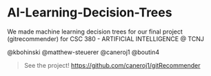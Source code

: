 AI-Learning-Decision-Trees
======================================

We made machine learning decision trees for our final project (gitrecommender) for CSC 380 - ARTIFICIAL INTELLIGENCE @ TCNJ

@kbohinski
@matthew-steuerer
@caneroj1
@boutin4

>See the project!
>https://github.com/caneroj1/gitRecommender
